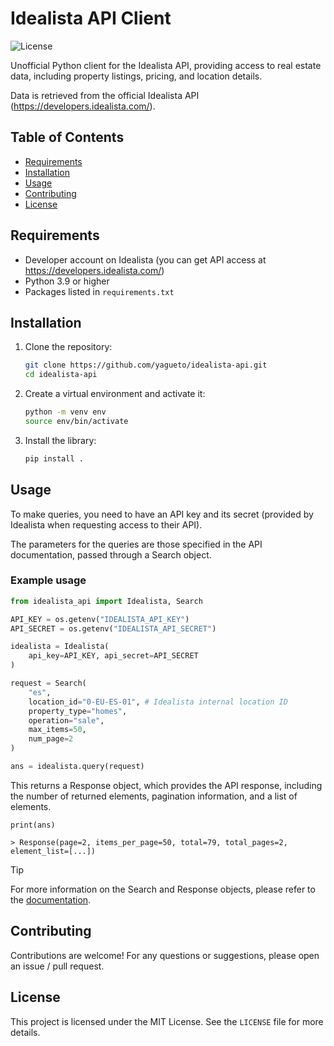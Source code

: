 # Idealista API Client

![License](https://img.shields.io/github/license/yagueto/idealista-api)

Unofficial Python client for the Idealista API, providing access to real estate data, including property listings, pricing, and location details. 

Data is retrieved from the official Idealista API (https://developers.idealista.com/).

## Table of Contents
- [Requirements](#requirements)
- [Installation](#installation)
- [Usage](#usage)
- [Contributing](#contributing)
- [License](#license)

## Requirements

- Developer account on Idealista (you can get API access at https://developers.idealista.com/)
- Python 3.9 or higher
- Packages listed in `requirements.txt`

## Installation

1. Clone the repository:

   ```sh
   git clone https://github.com/yagueto/idealista-api.git
   cd idealista-api
   ```

2. Create a virtual environment and activate it:

   ```sh
   python -m venv env
   source env/bin/activate
   ```

3. Install the library:
   ```sh
   pip install .
   ```

## Usage

To make queries, you need to have an API key and its secret (provided by Idealista when requesting access to their API).

The parameters for the queries are those specified in the API documentation, passed through a Search object.

### Example usage

```python
from idealista_api import Idealista, Search

API_KEY = os.getenv("IDEALISTA_API_KEY")
API_SECRET = os.getenv("IDEALISTA_API_SECRET")

idealista = Idealista(
    api_key=API_KEY, api_secret=API_SECRET
)

request = Search(
    "es",
    location_id="0-EU-ES-01", # Idealista internal location ID
    property_type="homes",
    operation="sale",
    max_items=50,
    num_page=2
)

ans = idealista.query(request)
```

This returns a Response object, which provides the API response, including the number of returned elements, pagination information, and a list of elements.

```
print(ans)

> Response(page=2, items_per_page=50, total=79, total_pages=2, element_list=[...])
```

> [!TIP]
> For more information on the Search and Response objects, please refer to the [documentation](./docs).

## Contributing

Contributions are welcome! For any questions or suggestions, please open an issue / pull request.

## License

This project is licensed under the MIT License. See the `LICENSE` file for more details.
